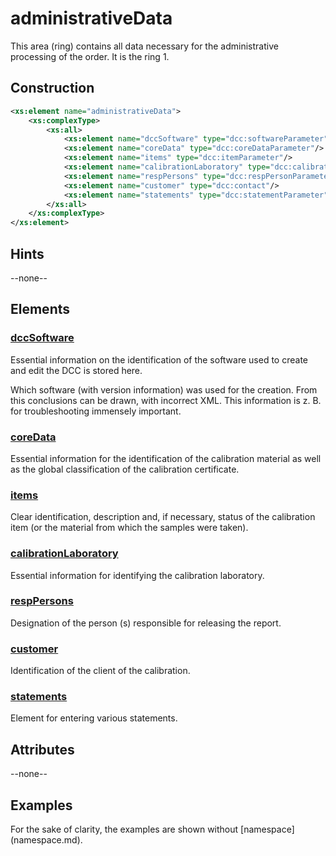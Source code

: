 # administrativeData
This area (ring) contains all data necessary for the administrative processing of the order.
It is the ring 1.

## Construction
```xml
<xs:element name="administrativeData">
	<xs:complexType>
		<xs:all>
			<xs:element name="dccSoftware" type="dcc:softwareParameter" />
			<xs:element name="coreData" type="dcc:coreDataParameter"/>
			<xs:element name="items" type="dcc:itemParameter"/>
			<xs:element name="calibrationLaboratory" type="dcc:calibrationLaboratoryParameter"/>
			<xs:element name="respPersons" type="dcc:respPersonParameter"/>
			<xs:element name="customer" type="dcc:contact"/>
			<xs:element name="statements" type="dcc:statementParameter" minOccurs="0"/>
		</xs:all>
	</xs:complexType>
</xs:element>
```

## Hints
--none--

## Elements

### [dccSoftware](dccSoftware.md)
Essential information on the identification of the software used to create and edit the DCC is stored here.

Which software (with version information) was used for the creation. From this conclusions can be drawn, with incorrect XML. This information is z. B. for troubleshooting immensely important.

### [coreData](coreData.md)
Essential information for the identification of the calibration material as well as the global classification of the calibration certificate.
 
### [items](items.md)
Clear identification, description and, if necessary, status of the calibration item (or the material from which the samples were taken).

### [calibrationLaboratory](calibrationLaboratory.md)
Essential information for identifying the calibration laboratory.

### [respPersons](respPerson.md)
Designation of the person (s) responsible for releasing the report.

### [customer](customer.md)
Identification of the client of the calibration.

### [statements](statements.md)
Element for entering various statements.

## Attributes
--none--

## Examples
For the sake of clarity, the examples are shown without [namespace] (namespace.md).







